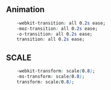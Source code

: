 ## Animation
```css
	-webkit-transition: all 0.2s ease;
	-moz-transition: all 0.2s ease;
	-o-transition: all 0.2s ease;
	transition: all 0.2s ease;
```

## SCALE

```css
	-webkit-transform: scale(0.8);
	-ms-transform: scale(0.8);
	transform: scale(0.8);
```
     
